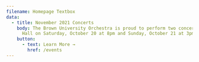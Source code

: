 ```yaml
---
filename: Homepage Textbox
data:
  - title: November 2021 Concerts
    body: The Brown University Orchestra is proud to perform two concerts in Sayles
      Hall on Saturday, October 20 at 8pm and Sunday, October 21 at 3pm.
    button:
      - text: Learn More →
        href: /events
---
```

